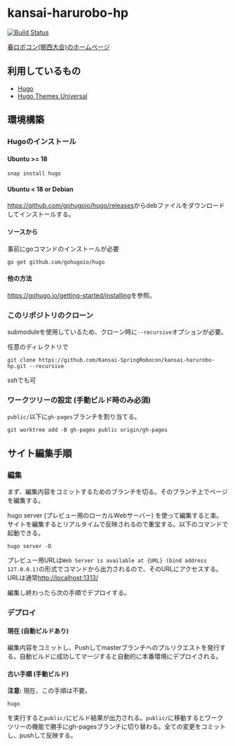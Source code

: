 # kansai-harurobo-hp

[![Build Status](https://travis-ci.org/Kansai-SpringRobocon/kansai-harurobo-hp.svg?branch=master)](https://travis-ci.org/Kansai-SpringRobocon/kansai-harurobo-hp)

[春ロボコン(関西大会)のホームページ](https://xn--tck4d2b0a0029dol2bn0r.com/)

## 利用しているもの
- [Hugo](https://gohugo.io/)
- [Hugo Themes Universal](https://themes.gohugo.io/hugo-universal-theme/)

## 環境構築

### Hugoのインストール

#### Ubuntu >= 18
```shell
snap install hugo
```

#### Ubuntu < 18 or Debian

<https://github.com/gohugoio/hugo/releases>からdebファイルをダウンロードしてインストールする。

#### ソースから
事前にgoコマンドのインストールが必要
````shell
go get github.com/gohugoio/hugo
````

#### 他の方法

<https://gohugo.io/getting-started/installing>を参照。

### このリポジトリのクローン

submoduleを使用しているため、クローン時に`--recursive`オプションが必要。

任意のディレクトリで

```shell
git clone https://github.com/Kansai-SpringRobocon/kansai-harurobo-hp.git --recursive
```

sshでも可

### ワークツリーの設定 (手動ビルド時のみ必須)

`public/`以下に`gh-pages`ブランチを割り当てる。

```shell
git worktree add -B gh-pages public origin/gh-pages
```

## サイト編集手順

### 編集

まず、編集内容をコミットするためのブランチを切る。そのブランチ上でページを編集する。

hugo server (プレビュー用のローカルWebサーバー) を使って編集すると楽。サイトを編集するとリアルタイムで反映されるので重宝する。以下のコマンドで起動できる。

```shell
hugo server -D
```
プレビュー用URLは`Web Server is available at {URL} (bind address 127.0.0.1)`の形式でコマンドから出力されるので、そのURLにアクセスする。URLは通常<http://localhost:1313/>

編集し終わったら次の手順でデプロイする。

### デプロイ

#### 現在 (自動ビルドあり)

編集内容をコミットし、Pushしてmasterブランチへのプルリクエストを発行する。自動ビルドに成功してマージすると自動的に本番環境にデプロイされる。

#### 古い手順 (手動ビルド)

**注意:** 現在、この手順は不要。

```shell
hugo
```

を実行すると`public/`にビルド結果が出力される。`public/`に移動するとワークツリーの機能で勝手にgh-pagesブランチに切り替わる。全ての変更をコミットし、pushして反映する。
